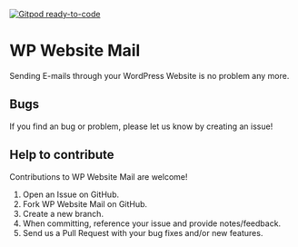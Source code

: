 [![Gitpod ready-to-code](https://img.shields.io/badge/Gitpod-ready--to--code-blue?logo=gitpod)](https://gitpod.io/#https://github.com/TFM-Agency/wp-website-mail)

# WP Website Mail

Sending E-mails through your WordPress Website is no problem any more.

## Bugs

If you find an bug or problem, please let us know by creating an issue!

## Help to contribute

Contributions to WP Website Mail are welcome!

1. Open an Issue on GitHub.
2. Fork WP Website Mail on GitHub.
3. Create a new branch.
4. When committing, reference your issue and provide notes/feedback.
5. Send us a Pull Request with your bug fixes and/or new features.
